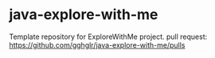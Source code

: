 # java-explore-with-me
Template repository for ExploreWithMe project.
pull request: https://github.com/gghglr/java-explore-with-me/pulls
